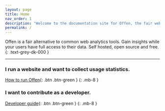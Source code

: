 ```yaml
---
layout: page
title: Home
nav_order: 1
description: "Welcome to the documentation site for Offen, the fair web analytics tool. Featuring guides for operators, users and developers."
permalink: /
---
```


Offen is a fair alternative to common web analytics tools. Gain insights while your users have full access to their data. Self hosted, open source and free.
{: .text-grey-dk-000 }

---

### I run a website and want to collect usage statistics.

[How to run Offen](/running-offen/){: .btn .btn-green }
{: .mb-8 }


### I want to contribute as a developer.

[Developer guide](/developing-offen/){: .btn  .btn-green }
{: .mb-8 }
